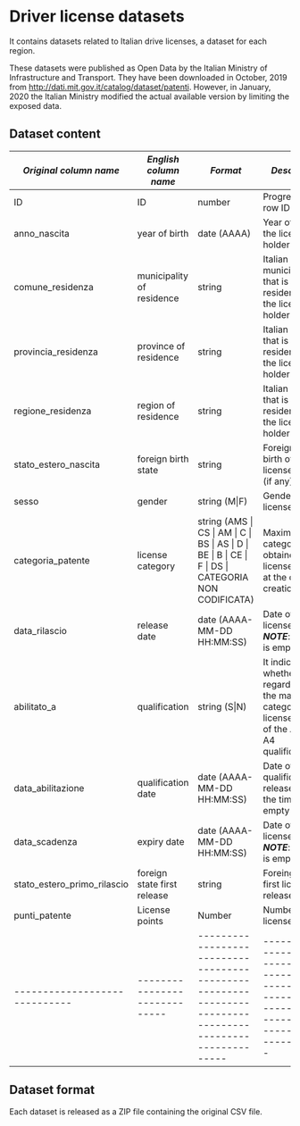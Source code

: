 # Driver license datasets
It contains datasets related to Italian drive licenses, a dataset for each region.

These datasets were published as Open Data by the Italian Ministry of Infrastructure and Transport.
They have been downloaded in October, 2019 from http://dati.mit.gov.it/catalog/dataset/patenti.
However, in January, 2020 the Italian Ministry modified the actual available version by limiting the exposed data.

## Dataset content

| *Original column name*      | *English column name*       | *Format*                                                                                               | *Description*                                                                                                 |
|-----------------------------|-----------------------------|--------------------------------------------------------------------------------------------------------|---------------------------------------------------------------------------------------------------------------|
| ID                          | ID                          | number                                                                                                 | Progressive row ID                                                                                            |
| anno_nascita                | year of birth               | date (AAAA)                                                                                            | Year of birth of the license holder                                                                           |
| comune_residenza            | municipality of residence   | string                                                                                                 | Italian municipality that is the residence of the license holder                                              |
| provincia_residenza         | province of residence       | string                                                                                                 | Italian province that is the residence of the license holder                                                  |
| regione_residenza           | region of residence         | string                                                                                                 | Italian region that is the residence of the license holder                                                    |
| stato_estero_nascita        | foreign birth state         | string                                                                                                 | Foreign state of birth of the license holder (if any)                                                         |
| sesso                       | gender                      | string (M\|F)                                                                                          | Gender of the license holder                                                                                  |
| categoria_patente           | license category            | string (AMS \| CS \| AM \| C \| BS \| AS \| D \| BE \| B \| CE \| F \| DS \| CATEGORIA NON CODIFICATA) | Maximum category obtained by the license holder at the dataset creation/update                                |
| data_rilascio               | release date                | date (AAAA-MM-DD HH:MM:SS)                                                                             | Date of the license release **_NOTE_**: the time is empty                                                     |
| abilitato_a                 | qualification               | string (S\|N)                                                                                          | It indicates whether regardless of the maximum category, the license has one of the A2, A3, A4 qualifications |
| data_abilitazione           | qualification date          | date (AAAA-MM-DD HH:MM:SS)                                                                             | Date of the qualification release **_NOTE_**: the time is empty                                               |
| data_scadenza               | expiry date                 | date (AAAA-MM-DD HH:MM:SS)                                                                             | Date of the license expiry **_NOTE_**: the time is empty                                                      |
| stato_estero_primo_rilascio | foreign state first release | string                                                                                                 | Foreing state first license release (if any)                                                                  |
| punti_patente               | License points              | Number                                                                                                 | Number of license points                                                                                      |
|-----------------------------|-----------------------------|--------------------------------------------------------------------------------------------------------|---------------------------------------------------------------------------------------------------------------|

## Dataset format

Each dataset is released as a ZIP file containing the original CSV file.

